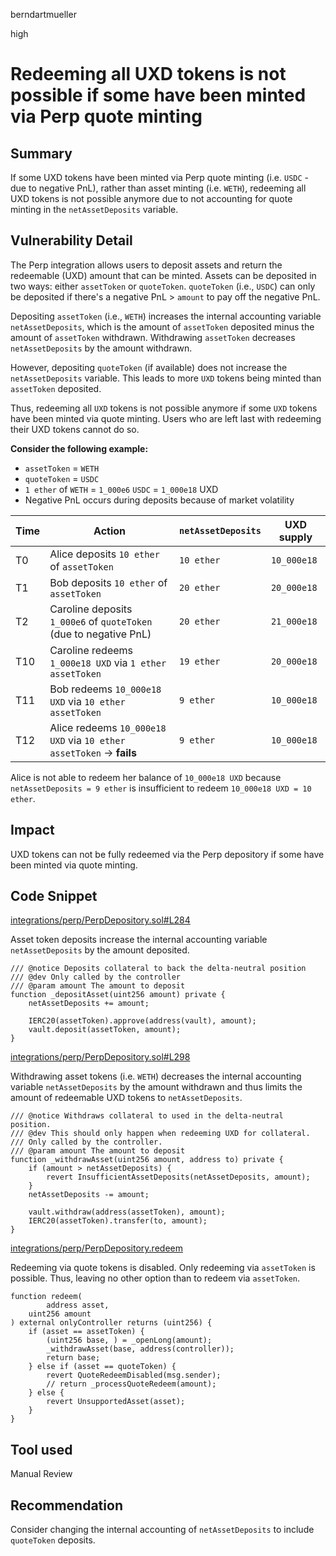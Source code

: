 berndartmueller

high

# Redeeming all UXD tokens is not possible if some have been minted via Perp quote minting

## Summary

If some UXD tokens have been minted via Perp quote minting (i.e. `USDC` - due to negative PnL), rather than asset minting (i.e. `WETH`), redeeming all UXD tokens is not possible anymore due to not accounting for quote minting in the `netAssetDeposits` variable.

## Vulnerability Detail

The Perp integration allows users to deposit assets and return the redeemable (UXD) amount that can be minted. Assets can be deposited in two ways: either `assetToken` or `quoteToken`. `quoteToken` (i.e., `USDC`) can only be deposited if there's a negative PnL > `amount` to pay off the negative PnL.

Depositing `assetToken` (i.e., `WETH`) increases the internal accounting variable `netAssetDeposits`, which is the amount of `assetToken` deposited minus the amount of `assetToken` withdrawn. Withdrawing `assetToken` decreases `netAssetDeposits` by the amount withdrawn.

However, depositing `quoteToken` (if available) does not increase the `netAssetDeposits` variable. This leads to more `UXD` tokens being minted than `assetToken` deposited.

Thus, redeeming all `UXD` tokens is not possible anymore if some `UXD` tokens have been minted via quote minting. Users who are left last with redeeming their UXD tokens cannot do so.

**Consider the following example:**

- `assetToken` = `WETH`
- `quoteToken` = `USDC`
- `1 ether` of `WETH` = `1_000e6` `USDC` = `1_000e18` UXD
- Negative PnL occurs during deposits because of market volatility

| Time | Action                                                                 | `netAssetDeposits` | UXD supply  |
| ---- | ---------------------------------------------------------------------- | ------------------ | ----------- |
| T0   | Alice deposits `10 ether` of `assetToken`                              | `10 ether`         | `10_000e18` |
| T1   | Bob deposits `10 ether` of `assetToken`                                | `20 ether`         | `20_000e18` |
| T2   | Caroline deposits `1_000e6` of `quoteToken` (due to negative PnL)      | `20 ether`         | `21_000e18` |
| T10  | Caroline redeems `1_000e18 UXD` via `1 ether` `assetToken`             | `19 ether`         | `20_000e18` |
| T11  | Bob redeems `10_000e18 UXD` via `10 ether` `assetToken`                | `9 ether`          | `10_000e18` |
| T12  | Alice redeems `10_000e18 UXD` via `10 ether` `assetToken` -> **fails** | `9 ether`          | `10_000e18` |

Alice is not able to redeem her balance of `10_000e18 UXD` because `netAssetDeposits = 9 ether` is insufficient to redeem `10_000e18 UXD = 10 ether`.

## Impact

UXD tokens can not be fully redeemed via the Perp depository if some have been minted via quote minting.

## Code Snippet

[integrations/perp/PerpDepository.sol#L284](https://github.com/sherlock-audit/2023-01-uxd/blob/main/contracts/integrations/perp/PerpDepository.sol#L284)

Asset token deposits increase the internal accounting variable `netAssetDeposits` by the amount deposited.

```solidity
/// @notice Deposits collateral to back the delta-neutral position
/// @dev Only called by the controller
/// @param amount The amount to deposit
function _depositAsset(uint256 amount) private {
    netAssetDeposits += amount;

    IERC20(assetToken).approve(address(vault), amount);
    vault.deposit(assetToken, amount);
}
```

[integrations/perp/PerpDepository.sol#L298](https://github.com/sherlock-audit/2023-01-uxd/blob/main/contracts/integrations/perp/PerpDepository.sol#L298)

Withdrawing asset tokens (i.e. `WETH`) decreases the internal accounting variable `netAssetDeposits` by the amount withdrawn and thus limits the amount of redeemable UXD tokens to `netAssetDeposits`.

```solidity
/// @notice Withdraws collateral to used in the delta-neutral position.
/// @dev This should only happen when redeeming UXD for collateral.
/// Only called by the controller.
/// @param amount The amount to deposit
function _withdrawAsset(uint256 amount, address to) private {
    if (amount > netAssetDeposits) {
        revert InsufficientAssetDeposits(netAssetDeposits, amount);
    }
    netAssetDeposits -= amount;

    vault.withdraw(address(assetToken), amount);
    IERC20(assetToken).transfer(to, amount);
}
```

[integrations/perp/PerpDepository.redeem](https://github.com/sherlock-audit/2023-01-uxd/blob/main/contracts/integrations/perp/PerpDepository.sol#L264)

Redeeming via quote tokens is disabled. Only redeeming via `assetToken` is possible. Thus, leaving no other option than to redeem via `assetToken`.

```solidity
function redeem(
        address asset,
    uint256 amount
) external onlyController returns (uint256) {
    if (asset == assetToken) {
        (uint256 base, ) = _openLong(amount);
        _withdrawAsset(base, address(controller));
        return base;
    } else if (asset == quoteToken) {
        revert QuoteRedeemDisabled(msg.sender);
        // return _processQuoteRedeem(amount);
    } else {
        revert UnsupportedAsset(asset);
    }
}
```

## Tool used

Manual Review

## Recommendation

Consider changing the internal accounting of `netAssetDeposits` to include `quoteToken` deposits.
